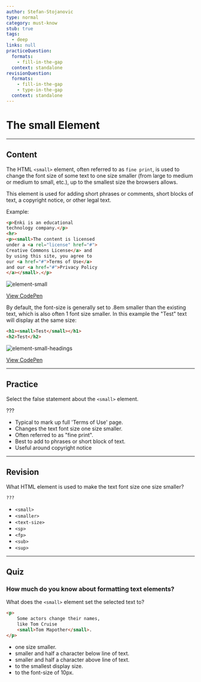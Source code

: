 ```yaml
---
author: Stefan-Stojanovic
type: normal
category: must-know
stub: true
tags:
  - deep
links: null
practiceQuestion:
  formats:
    - fill-in-the-gap
  context: standalone
revisionQuestion:
  formats:
    - fill-in-the-gap
    - type-in-the-gap
  context: standalone
---
```


# The small Element


---

## Content

The HTML `<small>` element, often referred to as `fine print`, is used to change the font size of some text to one size smaller (from large to medium or medium to small, etc.), up to the smallest size the browsers allows.

This element is used for adding short phrases or comments, short blocks of text, a copyright notice, or other legal text.

Example:

```html
<p>Enki is an educational
technology company.</p>
<hr>
<p><small>The content is licensed
under a <a rel="license" href="#">
Creative Commons License</a> and
by using this site, you agree to
our <a href="#">Terms of Use</a>
and our <a href="#">Privacy Policy
</a></small>.</p>
```

![element-small](https://img.enkipro.com/b0573ea0cf9a0892fa04ba2a89e33e74.png)

[View CodePen](https://codepen.io/enkidevs/pen/NBdxNX)

By default, the font-size is generally set to .8em smaller than the existing text, which is also often 1 font size smaller. In this example the "Test" text will display at the same size:

```html
<h1><small>Test</small></h1>
<h2>Test</h2>
```

![element-small-headings](https://img.enkipro.com/cac1b9b3c383f1b63b28402071d23f7a.png)

[View CodePen](https://codepen.io/enkidevs/pen/OwWMbj)


---

## Practice

Select the false statement about the `<small>` element.

???

- Typical to mark up full 'Terms of Use' page.
- Changes the text font size one size smaller.
- Often referred to as "fine print".
- Best to add to phrases or short block of text.
- Useful around copyright notice


---

## Revision

What HTML element is used to make the text font size one size smaller?

```html
???
```

- `<small>`
- `<smaller>`
- `<text-size>`
- `<sp>`
- `<fp>`
- `<sub>`
- `<sup>`


---

## Quiz

### How much do you know about formatting text elements?


What does the `<small>` element set the selected text to?

```html
<p>
    Some actors change their names,
    like Tom Cruise
    <small>Tom Mapother</small>.
</p>
```

- one size smaller.
- smaller and half a character below line of text.
- smaller and half a character above line of text.
- to the smallest display size.
- to the font-size of 10px.
